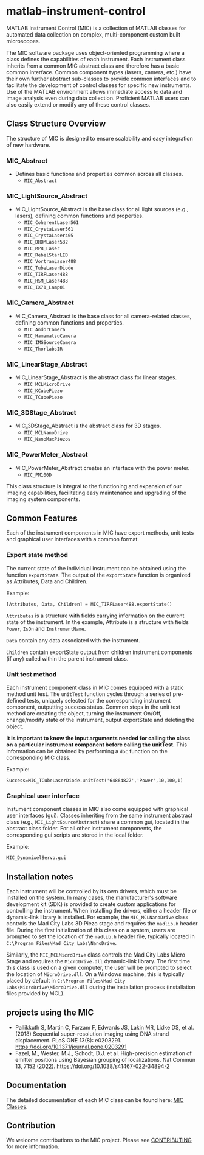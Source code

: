 # matlab-instrument-control
MATLAB Instrument Control (MIC) is a collection of MATLAB classes for automated data collection on complex, multi-component custom built microscopes.

The MIC software package uses object-oriented programming where a class defines the capabilities of each instrument. Each instrument class inherits from a common MIC abstract class and therefore has a basic common interface. Common component types (lasers, camera, etc.) have their own further abstract sub-classes to provide common interfaces and to facilitate the development of control classes for specific new instruments. Use of the MATLAB environment allows immediate access to data and image analysis even during data collection.  Proficient MATLAB users can also easily extend or modify any of these control classes. 

<!-- ## Class Structure of MIC -->
<!-- <p align="center"><img src="ClassStructure.png" width="80%" height="80%"></p> -->

## Class Structure Overview

 The structure of MIC is designed to ensure scalability and easy integration of new hardware.

### MIC_Abstract
- Defines basic functions and properties common across all classes.
  - `MIC_Abstract`

### MIC_LightSource_Abstract
- MIC_LightSource_Abstract is the base class for all light sources (e.g., lasers), defining common functions and properties.
  - `MIC_CoherentLaser561`
  - `MIC_CrystaLaser561`
  - `MIC_CrystaLaser405`
  - `MIC_DHOMLaser532`
  - `MIC_MPB_Laser`
  - `MIC_RebelStarLED`
  - `MIC_VortranLaser488`
  - `MIC_TubeLaserDiode`
  - `MIC_TIRFLaser488`
  - `MIC_HSM_Laser488`
  - `MIC_IX71_Lamp01`

### MIC_Camera_Abstract
- MIC_Camera_Abstract is the base class for all camera-related classes, defining common functions and properties.
  - `MIC_AndorCamera`
  - `MIC_HamamatsuCamera`
  - `MIC_IMGSourceCamera`
  - `MIC_ThorlabsIR`

### MIC_LinearStage_Abstract
- MIC_LinearStage_Abstract is the abstract class for linear stages.
  - `MIC_MCLMicroDrive`
  - `MIC_KCubePiezo`
  - `MIC_TCubePiezo`

### MIC_3DStage_Abstract
- MIC_3DStage_Abstract is the abstract class for 3D stages.
  - `MIC_MCLNanoDrive`
  - `MIC_NanoMaxPiezos`
  
### MIC_PowerMeter_Abstract
- MIC_PowerMeter_Abstract creates an interface with the power meter.
  - `MIC_PM100D`

This class structure is integral to the functioning and expansion of our imaging capabilities, facilitating easy maintenance and upgrading of the imaging system components.


## Common Features
Each of the instrument components in MIC have export methods, unit tests and graphical user interfaces with a common format.

### Export state method
The current state of the individual instrument can be obtained using the function `exportState`. The output of the `exportState` function is organized as Attributes, Data and Children.  

Example: 
```
[Attributes, Data, Children] = MIC_TIRFLaser488.exportState()
```
`Attributes` is a structure with fields carrying information on the current state of the instrument. In the example, Attribute is a structure with fields `Power`, `IsOn` and `InstrumentName`. 

`Data` contain any data associated with the instrument.

`Children` contain exportState output from children instrument components (if any) called within the parent instrument class. 


### Unit test method
Each instrument component class in MIC comes equipped with a static method unit test. The `unitTest` function cycles through a series of pre-defined tests, uniquely selected for the corresponding instrument component, outputting success status. Common steps in the unit test method are creating the object, turning the instrument On/Off, change/modify state of the instrument, output exportState and deleting the object.  

**It is important to know the input arguments needed for calling the class on a particular instrument component before calling the unitTest.** This information can be obtained by performing a `doc` function on the corresponding MIC class.

Example: 
```
Success=MIC_TCubeLaserDiode.unitTest('64864827','Power',10,100,1)
```

### Graphical user interface
Instument component classes in MIC also come equipped with graphical user interfaces (gui). Classes inheriting from the same instrument abstract class (e.g., `MIC_LightSourceAbstract`) share a common gui, located in the abstract class folder. For all other instrument components, the corresponding gui scripts are stored in the local folder.

Example: 
```
MIC_DynamixelServo.gui
```

## Installation notes
Each instrument will be controlled by its own drivers, which must be installed on the system. In many cases, the manufacturer's software development kit (SDK) is provided to create custom applications for controlling the instrument. When installing the drivers, either a header file or dynamic-link library is installed. For example, the `MIC_MCLNanoDrive` class controls the Mad City Labs 3D Piezo stage and requires the `madlib.h` header file. During the first initialization of this class on a system, users are prompted to set the location of the `madlib.h` header file, typically located in `C:\Program Files\Mad City Labs\NanoDrive`. 

Similarly, the `MIC_MCLMicroDrive` class controls the Mad City Labs Micro Stage and requires the `MicroDrive.dll` dynamic-link library. The first time this class is used on a given computer, the user will be prompted to select the location of `MicroDrive.dll`. On a Windows machine, this is typically placed by default in `C:\Program Files\Mad City Labs\MicroDrive\MicroDrive.dll` during the installation process (installation files provided by MCL).

## projects using the MIC
- Pallikkuth S, Martin C, Farzam F, Edwards JS, Lakin MR, Lidke DS, et al. (2018) Sequential super-resolution imaging using DNA strand displacement. PLoS ONE 13(8): e0203291. https://doi.org/10.1371/journal.pone.0203291
- Fazel, M., Wester, M.J., Schodt, D.J. et al. High-precision estimation of emitter positions using Bayesian grouping of localizations. Nat Commun 13, 7152 (2022). https://doi.org/10.1038/s41467-022-34894-2

## Documentation
The detailed documentation of each MIC class can be found here: [MIC Classes](doc/MICclasses.md).

## Contribution
We welcome contributions to the MIC project. Please see [CONTRIBUTING](doc/CONTRIBUTING.md) for more information.